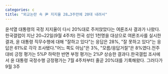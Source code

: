 ```yaml
---
categories: c
title: "외교논란 속 尹 지지율 28…3주만에 20대 내려서"
---
```

윤석열 대통령의 국정 지지율이 다시 20%대로 주저앉았다는 여론조사 결과가 나왔다.한국갤럽이 지난 20~22일(9월 4주차) 전국 성인 1천명을 대상으로 여론조사를 실시한 결과, 윤 대통령 직무수행에 대해 "잘하고 있다"는 응답은 28%, "잘 못하고 있다"는 응답은 61%로 각각 조사됐다."어느 쪽도 아님"은 3%, "모름/응답거절"은 8%였다.전주 대비 긍정 평가는 5%P 하락한 반면 부정 평가는 2%P 상승한 결과다.한국갤럽 조사에서 윤 대통령 국정수행 긍정평가는 7월 4주차부터 줄곧 20%대를 기록해왔다. 그러다가 9월 3주
